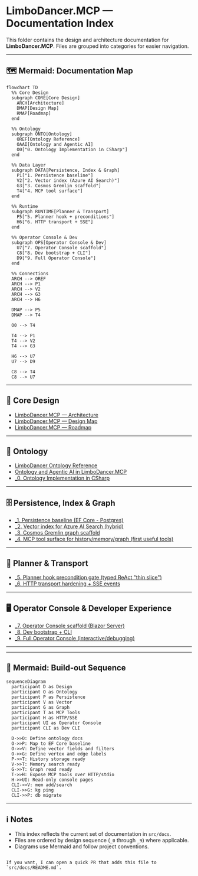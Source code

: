 # LimboDancer.MCP — Documentation Index

This folder contains the design and architecture documentation for **LimboDancer.MCP**.
Files are grouped into categories for easier navigation.

---

## 🗺 Mermaid: Documentation Map

```mermaid
flowchart TD
  %% Core Design
  subgraph CORE[Core Design]
    ARCH[Architecture]
    DMAP[Design Map]
    RMAP[Roadmap]
  end

  %% Ontology
  subgraph ONTO[Ontology]
    OREF[Ontology Reference]
    OAAI[Ontology and Agentic AI]
    O0["0. Ontology Implementation in CSharp"]
  end

  %% Data Layer
  subgraph DATA[Persistence, Index & Graph]
    P1["1. Persistence baseline"]
    V2["2. Vector index (Azure AI Search)"]
    G3["3. Cosmos Gremlin scaffold"]
    T4["4. MCP tool surface"]
  end

  %% Runtime
  subgraph RUNTIME[Planner & Transport]
    P5["5. Planner hook + preconditions"]
    H6["6. HTTP transport + SSE"]
  end

  %% Operator Console & Dev
  subgraph OPS[Operator Console & Dev]
    U7["7. Operator Console scaffold"]
    C8["8. Dev bootstrap + CLI"]
    D9["9. Full Operator Console"]
  end

  %% Connections
  ARCH --> OREF
  ARCH --> P1
  ARCH --> V2
  ARCH --> G3
  ARCH --> H6

  DMAP --> P5
  DMAP --> T4

  O0 --> T4

  T4 --> P1
  T4 --> V2
  T4 --> G3

  H6 --> U7
  U7 --> D9

  C8 --> T4
  C8 --> U7

````

---

## 📐 Core Design
- [LimboDancer.MCP — Architecture](./LimboDancer.MCP%20—%20Architecture.md)
- [LimboDancer.MCP — Design Map](./LimboDancer.MCP%20—%20Design%20Map.md)
- [LimboDancer.MCP — Roadmap](./LimboDancer.MCP%20—%20Roadmap.md)

---

## 🧩 Ontology
- [LimboDancer Ontology Reference](./LimboDancer%20Ontology%20Reference.md)
- [Ontology and Agentic AI in LimboDancer.MCP](./Ontology%20and%20Agentic%20AI%20in%20LimboDancer.MCP.md)
- [_0. Ontology Implementation in CSharp](./_0.%20Ontology%20Implementation%20in%20CSharp.md)

---

## 🗄 Persistence, Index & Graph
- [_1. Persistence baseline (EF Core - Postgres)](./_1.%20Persistence%20baseline%20(EF%20Core%20-%20Postgres).md)
- [_2. Vector index for Azure AI Search (hybrid)](./_2.%20Vector%20index%20for%20Azure%20AI%20Search%20(hybrid).md)
- [_3. Cosmos Gremlin graph scaffold](./_3.%20Cosmos%20Gremlin%20graph%20scaffold.md)
- [_4. MCP tool surface for history/memory/graph (first useful tools)](./_4.%20MCP%20tool%20surface%20for%20historymemorygraph%20(first%20useful%20tools).md)

---

## 🔀 Planner & Transport
- [_5. Planner hook  precondition gate (typed ReAct "thin slice")](./_5.%20Planner%20hook%20%20precondition%20gate%20(typed%20ReAct%20thin%20slice).md)
- [_6. HTTP transport hardening + SSE events](./_6.%20HTTP%20transport%20hardening%20%20SSE%20events.md)

---

## 🖥 Operator Console & Developer Experience
- [_7. Operator Console scaffold (Blazor Server)](./_7.%20Operator%20Console%20scaffold%20(Blazor%20Server).md)
- [_8. Dev bootstrap + CLI](./_8.%20Dev%20bootstrap%20%20CLI.md)
- [_9. Full Operator Console (interactive/debugging)](./_9.%20Full%20Operator%20Console%20(interactivedebugging).md)

---



---

## 🔢 Mermaid: Build-out Sequence

```mermaid
sequenceDiagram
  participant D as Design
  participant O as Ontology
  participant P as Persistence
  participant V as Vector
  participant G as Graph
  participant T as MCP Tools
  participant H as HTTP/SSE
  participant UI as Operator Console
  participant CLI as Dev CLI

  D->>O: Define ontology docs
  O->>P: Map to EF Core baseline
  O->>V: Define vector fields and filters
  O->>G: Define vertex and edge labels
  P->>T: History storage ready
  V->>T: Memory search ready
  G->>T: Graph read ready
  T->>H: Expose MCP tools over HTTP/stdio
  H->>UI: Read-only console pages
  CLI->>V: mem add/search
  CLI->>G: kg ping
  CLI->>P: db migrate
```

---

## ℹ️ Notes

* This index reflects the current set of documentation in `src/docs`.
* Files are ordered by design sequence (`_0` through `_9`) where applicable.
* Diagrams use Mermaid and follow project conventions.

```

If you want, I can open a quick PR that adds this file to `src/docs/README.md`.
